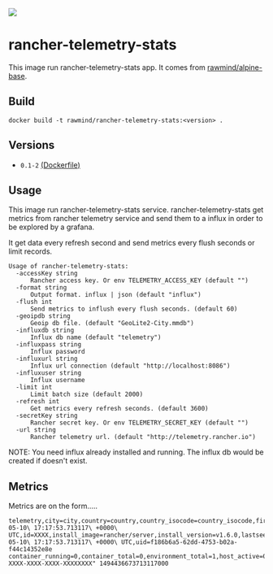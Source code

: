 [![](https://images.microbadger.com/badges/image/rawmind/rancher-telemetry-stats.svg)](https://microbadger.com/images/rawmind/rancher-telemetry-stats "Get your own image badge on microbadger.com")

rancher-telemetry-stats
=====================

This image run rancher-telemetry-stats app. It comes from [rawmind/alpine-base][alpine-base].

## Build

```
docker build -t rawmind/rancher-telemetry-stats:<version> .
```

## Versions

- `0.1-2` [(Dockerfile)](https://github.com/rawmind0/rancher-telemetry-stats/blob/0.1-2/Dockerfile)


## Usage

This image run rancher-telemetry-stats service. rancher-telemetry-stats get metrics from rancher telemetry service and send them to a influx in order to be explored by a grafana. 

It get data every refresh second and send metrics every flush seconds or limit records. 

```
Usage of rancher-telemetry-stats:
  -accessKey string
      Rancher access key. Or env TELEMETRY_ACCESS_KEY (default "")
  -format string
      Output format. influx | json (default "influx")
  -flush int
      Send metrics to inflush every flush seconds. (default 60)
  -geoipdb string
      Geoip db file. (default "GeoLite2-City.mmdb")
  -influxdb string
      Influx db name (default "telemetry")
  -influxpass string
      Influx password
  -influxurl string
      Influx url connection (default "http://localhost:8086")
  -influxuser string
      Influx username
  -limit int
      Limit batch size (default 2000)
  -refresh int
      Get metrics every refresh seconds. (default 3600)
  -secretKey string
      Rancher secret key. Or env TELEMETRY_SECRET_KEY (default "")
  -url string
      Rancher telemetry url. (default "http://telemetry.rancher.io")
```

NOTE: You need influx already installed and running. The influx db would be created if doesn't exist.

## Metrics

Metrics are on the form.....

```
telemetry,city=city,country=country,country_isocode=country_isocode,firstseen=2017-05-10\ 17:17:53.713117\ +0000\ UTC,id=XXXX,install_image=rancher/server,install_version=v1.6.0,lastseen=2017-05-10\ 17:17:53.713117\ +0000\ UTC,uid=f186b6a5-62dd-4753-b02a-f44c14352e8e container_running=0,container_total=0,environment_total=1,host_active=0,host_cpu_cores_total=0,host_mem_mb_total=0,ip="XX.XX.XX.XX",orch_cattle=1,orch_kubernetes=0,orch_mesos=0,orch_swarm=0,orch_windows=0,service_active=0,service_total=5,stack_active=4,stack_total=4,uid="XXXXXXXX-XXXX-XXXX-XXXX-XXXXXXXX" 1494436673713117000
```

[alpine-base]: https://github.com/rawmind0/alpine-base
